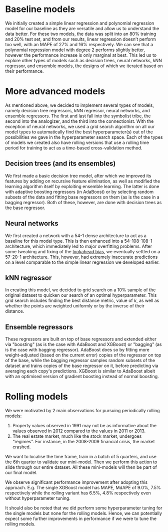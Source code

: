 # Baseline models

We initially created a simple linear regression and polynomial regression model for our baseline as they are versatile and allow us to understand the data better. For these two models, the data was split into an 80% training and 20% test set, and from our results, linear regression doesn’t perform too well, with an MAPE of 27% and 16% respectively. We can see that a polynomial regression model with degree 2 performs slightly better, however the performance increase is only marginal at best. This led us to explore other types of models such as decision trees, neural networks, kNN regressor, and ensemble models, the designs of which we iterated based on their performance.

# More advanced models

As mentioned above, we decided to implement several types of models, namely decision tree regressors, kNN regressor, neural networks, and ensemble regressors. The first and last fall into the symbolist tribe, the second into the analogizer, and the third into the connectionist. With the exception of neural networks, we used a grid search algorithm on all our model types to automatically find the best hyperparameter(s) out of the possibilities we gave in the hyperparameter search space. Each of the types of models we created also have rolling versions that use a rolling time period for training to act as a time-based cross-validation method.

## Decision trees (and its ensembles)
We first made a basic decision tree model, after which we improved its features by adding on recursive feature elimination, as well as modified the learning algorithm itself by exploiting ensemble learning. The latter is done with adaptive boosting regressors (in AdaBoost) or by selecting random subsets of the data and fitting base regressors on them (as is the case in a bagging regressor). Both of these, however, are done with decision trees as the base regressor.


## Neural networks
We first created a network with a 54-1 dense architecture to act as a baseline for this model type. This is then enhanced into a 54-108-108-1 architecture, which immediately led to major overfitting problems. After some tweaking and fixing of the [lookahead bias](lookahead-bias.md), we eventually settled on a 57-20-1 architecture. This, however, had extremely inaccurate predictions on a level comparable to the simple linear regression we developed earlier.

## kNN regressor
In creating this model, we decided to grid search on a 10% sample of the original dataset to quicken our search of an optimal hyperparameter. This grid search includes finding the best distance metric, value of $k$, as well as whether the points are weighted uniformly or by the inverse of their distance.

## Ensemble regressors
These regressors are built on top of base regressors and extended either via "boosting" (as is the case with AdaBoost and XGBoost) or "bagging" (as is the case with bagging regressor). AdaBoost does so by fitting more weight-adjusted (based on the current error) copies of the regressor on top of the base, while the bagging regressor samples random subsets of the dataset and trains copies of the base regressor on it, before predicting via averaging each copy's predictions. XGBoost is similar to AdaBoost albeit  with an optimised version of gradient boosting instead of normal boosting.

# Rolling models
We were motivated by 2 main observations for pursuing periodically rolling models:

1. Property values observed in 1991 may not be as informative about the values observed in 2012 compared to the values in 2011 or 2013. 
2. The real estate market, much like the stock market, undergoes “regimes”. For instance, in the 2008-2009 financial crisis, the market crashed.

We want to localise the time frame, train in a batch of 5 quarters, and use the 6th quarter to validate our mini-model. Then we perform this action to slide through our entire dataset. All these mini-models will then be part of our final model.

We observe significant performance improvement after adopting this approach. E.g. The single XGBoost model has MAPE, MdAPE of 9.0%, 7.5% respectively while the rolling variant has 6.5%, 4.8% respectively even without hyperparameter tuning.

It should also be noted that we did perform some hyperparameter tuning for the single models but none for the rolling models. Hence, we can potentially expect some further improvements in performance if we were to tune the rolling models.